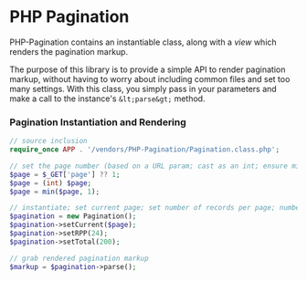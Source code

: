 PHP Pagination
===

PHP-Pagination contains an instantiable class, along with a *view* which renders
the pagination markup.

The purpose of this library is to provide a simple API to render pagination
markup, without having to worry about including common files and set too many
settings. With this class, you simply pass in your parameters and make a call to
the instance&#039;s `&lt;parse&gt;` method.

### Pagination Instantiation and Rendering

``` php
// source inclusion
require_once APP . '/vendors/PHP-Pagination/Pagination.class.php';

// set the page number (based on a URL param; cast as an int; ensure min page number)
$page = $_GET['page'] ?? 1;
$page = (int) $page;
$page = min($page, 1);

// instantiate; set current page; set number of records per page; number of records in total
$pagination = new Pagination();
$pagination->setCurrent($page);
$pagination->setRPP(24);
$pagination->setTotal(200);

// grab rendered pagination markup
$markup = $pagination->parse();
```
